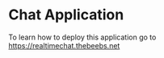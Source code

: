 # Chat Application

To learn how to deploy this application go to https://realtimechat.thebeebs.net
